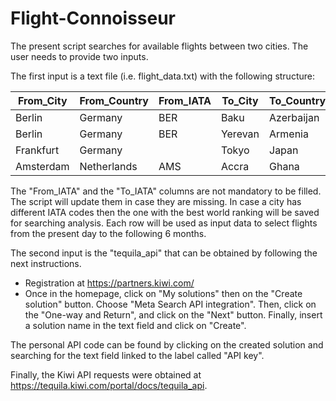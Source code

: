 # Flight-Connoisseur
The present script searches for available flights between two cities. The user needs to provide two inputs.

The first input is a text file (i.e. flight_data.txt) with the following structure:

| From_City | From_Country | From_IATA | To_City | To_Country | To_IATA | Max_Transfer | Max_Price | 
|-----------|--------------|-----------|---------|------------|---------|--------------|-----------| 
| Berlin    | Germany      | BER       | Baku    | Azerbaijan |         | 2            | 200       | 
| Berlin    | Germany      | BER       | Yerevan | Armenia    | EVN     | 2            | 80        | 
| Frankfurt | Germany      |           | Tokyo   | Japan      | TYO     | 2            | 100       | 
| Amsterdam | Netherlands  | AMS       | Accra   | Ghana      |         | 2            | 350       | 

The "From_IATA" and the "To_IATA" columns are not mandatory to be filled. The script will update them in case they are missing.
In case a city has different IATA codes then the one with the best world ranking will be saved for searching analysis.
Each row will be used as input data to select flights from the present day to the following 6 months.

The second input is the "tequila_api" that can be obtained by following the next instructions.
* Registration at https://partners.kiwi.com/
* Once in the homepage, click on "My solutions" then on the "Create solution" button. Choose "Meta Search API integration". 
  Then, click on the "One-way and Return", and click on the "Next" button. Finally, insert a solution name in the text field and click on "Create".

The personal API code can be found by clicking on the created solution and searching for the text field linked to the label called "API key".

Finally, the Kiwi API requests were obtained at https://tequila.kiwi.com/portal/docs/tequila_api.
